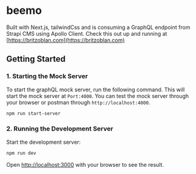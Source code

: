 # beemo
Built with Next.js, tailwindCss and is consuming a GraphQL endpoint from Strapi CMS using Apollo Client. Check this out up and running at [https://britzoblan.com](https://britzoblan.com)


## Getting Started
### 1.  Starting the Mock Server
To start the graphQL mock server, run the following command.  This will start the mock server at `Port:4000`.  You can test the mock server through your browser or postman through `http://localhost:4000`.
```bash
npm run start-server
```
### 2. Running the Development Server
Start the development server:
```bash
npm run dev
```

Open [http://localhost:3000](http://localhost:3000) with your browser to see the result.